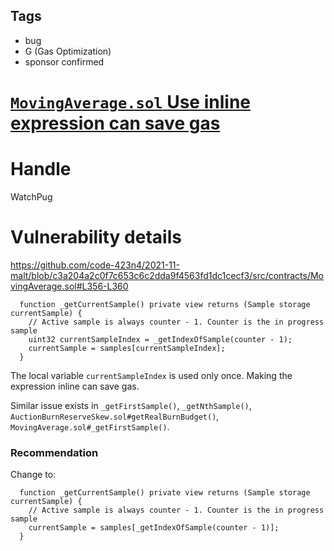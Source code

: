 ## Tags

- bug
- G (Gas Optimization)
- sponsor confirmed

# [`MovingAverage.sol` Use inline expression can save gas](https://github.com/code-423n4/2021-11-malt-findings/issues/269) 

# Handle

WatchPug


# Vulnerability details

https://github.com/code-423n4/2021-11-malt/blob/c3a204a2c0f7c653c6c2dda9f4563fd1dc1cecf3/src/contracts/MovingAverage.sol#L356-L360

```solidity=356
  function _getCurrentSample() private view returns (Sample storage currentSample) {
    // Active sample is always counter - 1. Counter is the in progress sample
    uint32 currentSampleIndex = _getIndexOfSample(counter - 1);
    currentSample = samples[currentSampleIndex];
  }
```

The local variable `currentSampleIndex` is used only once. Making the expression inline can save gas.

Similar issue exists in `_getFirstSample()`, `_getNthSample()`, `AuctionBurnReserveSkew.sol#getRealBurnBudget()`, `MovingAverage.sol#_getFirstSample()`.

### Recommendation

Change to:

```solidity=356
  function _getCurrentSample() private view returns (Sample storage currentSample) {
    // Active sample is always counter - 1. Counter is the in progress sample
    currentSample = samples[_getIndexOfSample(counter - 1)];
  }
```

